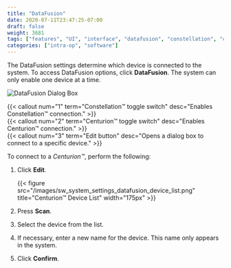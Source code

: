 ```yaml
---
title: "DataFusion"
date: 2020-07-11T23:47:25-07:00
draft: false
weight: 3681
tags: ["features", "UI", "interface", "datafusion", "constellation", "centurion"]
categories: ["intra-op", "software"]
---
```


The DataFusion settings determine which device is connected to the system. To access DataFusion options, click **DataFusion**. The system can only enable one device at a time.

![DataFusion Dialog Box](/images/sw_system_settings_datafusion.svg)

{{< callout num="1" term="Constellation™ toggle switch" desc="Enables Constellation™ connection." >}}  
{{< callout num="2" term="Centurion™ toggle switch" desc="Enables Centurion™ connection." >}}  
{{< callout num="3" term="Edit button" desc="Opens a dialog box to connect to a specific device." >}}  

To connect to a *Centurion&trade;*, perform the following:

1. Click **Edit**.

    {{< figure src="/images/sw_system_settings_datafusion_device_list.png" title="Centurion™ Device List" width="175px" >}}

2. Press **Scan**.
3. Select the device from the list.
4. If necessary, enter a new name for the device. This name only appears in the system.
5. Click **Confirm**.
